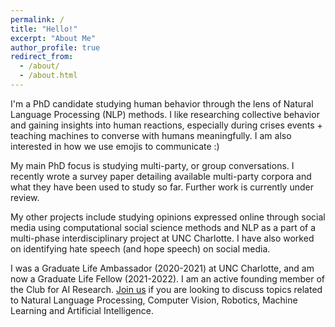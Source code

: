 ```yaml
---
permalink: /
title: "Hello!"
excerpt: "About Me"
author_profile: true
redirect_from: 
  - /about/
  - /about.html
---
```


I'm a PhD candidate studying human behavior through the lens of Natural Language Processing (NLP) methods. I like researching collective behavior and gaining insights into human reactions, especially during crises events + teaching machines to converse with humans meaningfully. I am also interested in how we use emojis to communicate :)

My main PhD focus is studying multi-party, or group conversations. I recently wrote a survey paper detailing available multi-party corpora and what they have been used to study so far. Further work is currently under review.

My other projects include studying opinions expressed online through social media using computational social science methods and NLP as a part of a multi-phase interdisciplinary project at UNC Charlotte. I have also worked on identifying hate speech (and hope speech) on social media.

I was a Graduate Life Ambassador (2020-2021) at UNC Charlotte, and am now a Graduate Life Fellow (2021-2022). I am an active founding member of the Club for AI Research. [Join us](https://ninerengage.uncc.edu/organization/cair) if you are looking to discuss topics related to Natural Language Processing, Computer Vision, Robotics, Machine Learning and Artificial Intelligence.